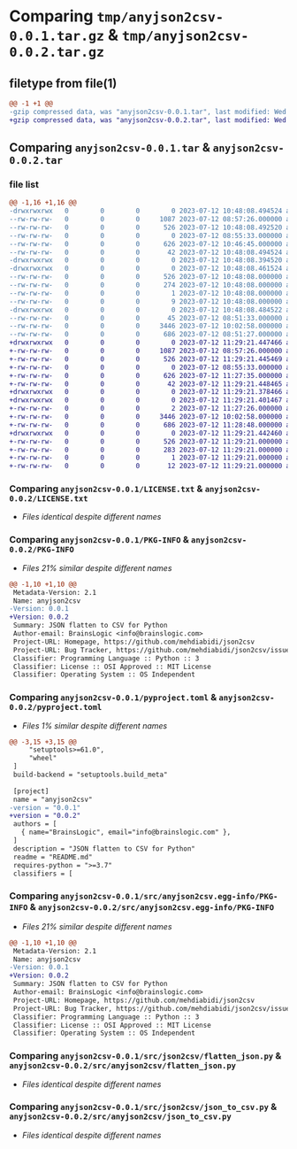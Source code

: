 # Comparing `tmp/anyjson2csv-0.0.1.tar.gz` & `tmp/anyjson2csv-0.0.2.tar.gz`

## filetype from file(1)

```diff
@@ -1 +1 @@
-gzip compressed data, was "anyjson2csv-0.0.1.tar", last modified: Wed Jul 12 10:48:08 2023, max compression
+gzip compressed data, was "anyjson2csv-0.0.2.tar", last modified: Wed Jul 12 11:29:21 2023, max compression
```

## Comparing `anyjson2csv-0.0.1.tar` & `anyjson2csv-0.0.2.tar`

### file list

```diff
@@ -1,16 +1,16 @@
-drwxrwxrwx   0        0        0        0 2023-07-12 10:48:08.494524 anyjson2csv-0.0.1/
--rw-rw-rw-   0        0        0     1087 2023-07-12 08:57:26.000000 anyjson2csv-0.0.1/LICENSE.txt
--rw-rw-rw-   0        0        0      526 2023-07-12 10:48:08.492520 anyjson2csv-0.0.1/PKG-INFO
--rw-rw-rw-   0        0        0        0 2023-07-12 08:55:33.000000 anyjson2csv-0.0.1/README.md
--rw-rw-rw-   0        0        0      626 2023-07-12 10:46:45.000000 anyjson2csv-0.0.1/pyproject.toml
--rw-rw-rw-   0        0        0       42 2023-07-12 10:48:08.494524 anyjson2csv-0.0.1/setup.cfg
-drwxrwxrwx   0        0        0        0 2023-07-12 10:48:08.394520 anyjson2csv-0.0.1/src/
-drwxrwxrwx   0        0        0        0 2023-07-12 10:48:08.461524 anyjson2csv-0.0.1/src/anyjson2csv.egg-info/
--rw-rw-rw-   0        0        0      526 2023-07-12 10:48:08.000000 anyjson2csv-0.0.1/src/anyjson2csv.egg-info/PKG-INFO
--rw-rw-rw-   0        0        0      274 2023-07-12 10:48:08.000000 anyjson2csv-0.0.1/src/anyjson2csv.egg-info/SOURCES.txt
--rw-rw-rw-   0        0        0        1 2023-07-12 10:48:08.000000 anyjson2csv-0.0.1/src/anyjson2csv.egg-info/dependency_links.txt
--rw-rw-rw-   0        0        0        9 2023-07-12 10:48:08.000000 anyjson2csv-0.0.1/src/anyjson2csv.egg-info/top_level.txt
-drwxrwxrwx   0        0        0        0 2023-07-12 10:48:08.484522 anyjson2csv-0.0.1/src/json2csv/
--rw-rw-rw-   0        0        0       45 2023-07-12 08:51:33.000000 anyjson2csv-0.0.1/src/json2csv/__init__.py
--rw-rw-rw-   0        0        0     3446 2023-07-12 10:02:58.000000 anyjson2csv-0.0.1/src/json2csv/flatten_json.py
--rw-rw-rw-   0        0        0      686 2023-07-12 08:51:27.000000 anyjson2csv-0.0.1/src/json2csv/json_to_csv.py
+drwxrwxrwx   0        0        0        0 2023-07-12 11:29:21.447466 anyjson2csv-0.0.2/
+-rw-rw-rw-   0        0        0     1087 2023-07-12 08:57:26.000000 anyjson2csv-0.0.2/LICENSE.txt
+-rw-rw-rw-   0        0        0      526 2023-07-12 11:29:21.445469 anyjson2csv-0.0.2/PKG-INFO
+-rw-rw-rw-   0        0        0        0 2023-07-12 08:55:33.000000 anyjson2csv-0.0.2/README.md
+-rw-rw-rw-   0        0        0      626 2023-07-12 11:27:35.000000 anyjson2csv-0.0.2/pyproject.toml
+-rw-rw-rw-   0        0        0       42 2023-07-12 11:29:21.448465 anyjson2csv-0.0.2/setup.cfg
+drwxrwxrwx   0        0        0        0 2023-07-12 11:29:21.378466 anyjson2csv-0.0.2/src/
+drwxrwxrwx   0        0        0        0 2023-07-12 11:29:21.401467 anyjson2csv-0.0.2/src/anyjson2csv/
+-rw-rw-rw-   0        0        0        2 2023-07-12 11:27:26.000000 anyjson2csv-0.0.2/src/anyjson2csv/__init__.py
+-rw-rw-rw-   0        0        0     3446 2023-07-12 10:02:58.000000 anyjson2csv-0.0.2/src/anyjson2csv/flatten_json.py
+-rw-rw-rw-   0        0        0      686 2023-07-12 11:28:48.000000 anyjson2csv-0.0.2/src/anyjson2csv/json_to_csv.py
+drwxrwxrwx   0        0        0        0 2023-07-12 11:29:21.442460 anyjson2csv-0.0.2/src/anyjson2csv.egg-info/
+-rw-rw-rw-   0        0        0      526 2023-07-12 11:29:21.000000 anyjson2csv-0.0.2/src/anyjson2csv.egg-info/PKG-INFO
+-rw-rw-rw-   0        0        0      283 2023-07-12 11:29:21.000000 anyjson2csv-0.0.2/src/anyjson2csv.egg-info/SOURCES.txt
+-rw-rw-rw-   0        0        0        1 2023-07-12 11:29:21.000000 anyjson2csv-0.0.2/src/anyjson2csv.egg-info/dependency_links.txt
+-rw-rw-rw-   0        0        0       12 2023-07-12 11:29:21.000000 anyjson2csv-0.0.2/src/anyjson2csv.egg-info/top_level.txt
```

### Comparing `anyjson2csv-0.0.1/LICENSE.txt` & `anyjson2csv-0.0.2/LICENSE.txt`

 * *Files identical despite different names*

### Comparing `anyjson2csv-0.0.1/PKG-INFO` & `anyjson2csv-0.0.2/PKG-INFO`

 * *Files 21% similar despite different names*

```diff
@@ -1,10 +1,10 @@
 Metadata-Version: 2.1
 Name: anyjson2csv
-Version: 0.0.1
+Version: 0.0.2
 Summary: JSON flatten to CSV for Python
 Author-email: BrainsLogic <info@brainslogic.com>
 Project-URL: Homepage, https://github.com/mehdiabidi/json2csv
 Project-URL: Bug Tracker, https://github.com/mehdiabidi/json2csv/issues
 Classifier: Programming Language :: Python :: 3
 Classifier: License :: OSI Approved :: MIT License
 Classifier: Operating System :: OS Independent
```

### Comparing `anyjson2csv-0.0.1/pyproject.toml` & `anyjson2csv-0.0.2/pyproject.toml`

 * *Files 1% similar despite different names*

```diff
@@ -3,15 +3,15 @@
     "setuptools>=61.0",
     "wheel"
 ]
 build-backend = "setuptools.build_meta"
 
 [project]
 name = "anyjson2csv"
-version = "0.0.1"
+version = "0.0.2"
 authors = [
   { name="BrainsLogic", email="info@brainslogic.com" },
 ]
 description = "JSON flatten to CSV for Python"
 readme = "README.md"
 requires-python = ">=3.7"
 classifiers = [
```

### Comparing `anyjson2csv-0.0.1/src/anyjson2csv.egg-info/PKG-INFO` & `anyjson2csv-0.0.2/src/anyjson2csv.egg-info/PKG-INFO`

 * *Files 21% similar despite different names*

```diff
@@ -1,10 +1,10 @@
 Metadata-Version: 2.1
 Name: anyjson2csv
-Version: 0.0.1
+Version: 0.0.2
 Summary: JSON flatten to CSV for Python
 Author-email: BrainsLogic <info@brainslogic.com>
 Project-URL: Homepage, https://github.com/mehdiabidi/json2csv
 Project-URL: Bug Tracker, https://github.com/mehdiabidi/json2csv/issues
 Classifier: Programming Language :: Python :: 3
 Classifier: License :: OSI Approved :: MIT License
 Classifier: Operating System :: OS Independent
```

### Comparing `anyjson2csv-0.0.1/src/json2csv/flatten_json.py` & `anyjson2csv-0.0.2/src/anyjson2csv/flatten_json.py`

 * *Files identical despite different names*

### Comparing `anyjson2csv-0.0.1/src/json2csv/json_to_csv.py` & `anyjson2csv-0.0.2/src/anyjson2csv/json_to_csv.py`

 * *Files identical despite different names*

